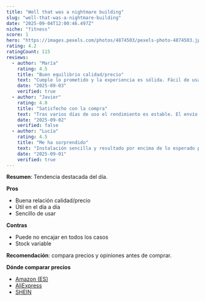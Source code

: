 ```yaml
---
title: "Well that was a nightmare building"
slug: "well-that-was-a-nightmare-building"
date: "2025-09-04T12:00:46.497Z"
niche: "fitness"
score: 1
hero: "https://images.pexels.com/photos/4874503/pexels-photo-4874503.jpeg?auto=compress&cs=tinysrgb&fit=crop&h=627&w=1200&auto=compress&cs=tinysrgb&w=1024&h=576&fit=crop"
rating: 4.2
ratingCount: 115
reviews:
  - author: "María"
    rating: 4.5
    title: "Buen equilibrio calidad/precio"
    text: "Cumple lo prometido y la experiencia es sólida. Fácil de usar y con detalles bien resueltos."
    date: "2025-09-03"
    verified: true
  - author: "Javier"
    rating: 4.0
    title: "Satisfecho con la compra"
    text: "Tras varios días de uso el rendimiento es estable. El envío llegó en buen estado."
    date: "2025-09-02"
    verified: false
  - author: "Lucía"
    rating: 4.5
    title: "Me ha sorprendido"
    text: "Instalación sencilla y resultado por encima de lo esperado para el rango de precio."
    date: "2025-09-01"
    verified: true
---
```


**Resumen**: Tendencia destacada del día.

**Pros**
- Buena relación calidad/precio
- Útil en el día a día
- Sencillo de usar

**Contras**
- Puede no encajar en todos los casos
- Stock variable

**Recomendación**: compara precios y opiniones antes de comprar.

**Dónde comparar precios**
- [Amazon (ES)](https://www.amazon.es/s?k=Well+that+was+a+nightmare+building&language=es_ES&tag=teknovashop25-21)
- [AliExpress](https://es.aliexpress.com/wholesale?SearchText=Well+that+was+a+nightmare+building)
- [SHEIN](https://es.shein.com/pdsearch?keyword=Well+that+was+a+nightmare+building)
